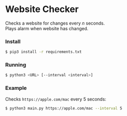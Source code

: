 Website Checker
===============

Checks a website for changes every *n* seconds.  
Plays alarm when website has changed.

### Install

```bash
$ pip3 install -r requirements.txt
```

### Running

```bash
$ python3 <URL> [--interval <interval>]
```

### Example

Checks `https://apple.com/mac` every 5 seconds:

```bash
$ python3 main.py https://apple.com/mac --interval 5
```
